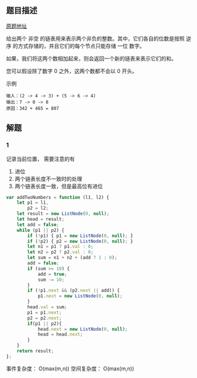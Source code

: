 ## 题目描述

[原题地址](https://leetcode-cn.com/problems/add-two-numbers/)

给出两个 非空 的链表用来表示两个非负的整数。其中，它们各自的位数是按照 逆序 的方式存储的，并且它们的每个节点只能存储 一位 数字。

如果，我们将这两个数相加起来，则会返回一个新的链表来表示它们的和。

您可以假设除了数字 0 之外，这两个数都不会以 0 开头。

示例

```
输入：(2 -> 4 -> 3) + (5 -> 6 -> 4)
输出：7 -> 0 -> 8
原因：342 + 465 = 807
```

## 解题

### 1
   
记录当前位置， 需要注意的有

1. 进位
2. 两个链表长度不一致时的处理
3. 两个链表长度一致，但是最高位有进位

```javascript
var addTwoNumbers = function (l1, l2) {
    let p1 = l1,
        p2 = l2;
    let result = new ListNode(0, null);
    let head = result;
    let add = false;
    while (p1 || p2) {
        if (!p1) { p1 = new ListNode(0, null); }
        if (!p2) { p2 = new ListNode(0, null); }
        let n1 = p1 ? p1.val : 0;
        let n2 = p2 ? p2.val : 0;
        let sum = n1 + n2 + (add ? 1 : 0);
        add = false;
        if (sum >= 10) {
            add = true;
            sum -= 10;
        }
        if (!p1.next && (p2.next || add)) {
            p1.next = new ListNode(0, null);
        }
        head.val = sum;
        p1 = p1.next;
        p2 = p2.next;
        if(p1 || p2){
            head.next = new ListNode(0, null);
            head = head.next;
        }
    }
    return result;
};
```

事件复杂度： O(max(m,n))
空间复杂度： O(max(m,n))